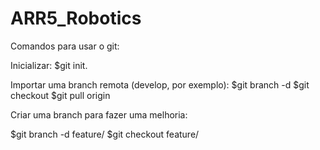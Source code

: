 # ARR5_Robotics
Comandos para usar o git:

Inicializar:
$git init.

Importar uma branch remota (develop, por exemplo):
$git branch -d <nomebranch>
$git checkout <nomebranch>
$git pull origin <nomebranch>

Criar uma branch para fazer uma melhoria:

$git branch -d feature/<nomedamelhoria>
$git checkout feature/<nomedamelhoria>